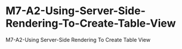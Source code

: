 # M7-A2-Using-Server-Side-Rendering-To-Create-Table-View
M7-A2-Using Server-Side Rendering To Create Table View
